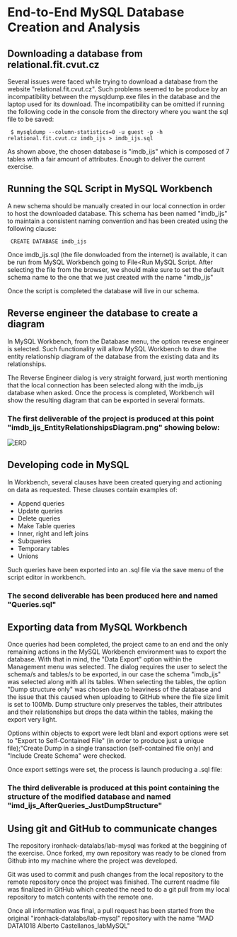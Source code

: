# End-to-End MySQL Database Creation and Analysis

## Downloading a database from relational.fit.cvut.cz

Several issues were faced while trying to download a database from the website "relational.fit.cvut.cz". Such problems seemed to be produce by an incompatibility between the mysqldump.exe files in the database and the laptop used for its download. The incompatibility can be omitted if running the following code in the console from the directory where you want the sql file to be saved:

``` $ mysqldump --column-statistics=0 -u guest -p -h relational.fit.cvut.cz imdb_ijs > imdb_ijs.sql```

As shown above, the chosen database is "imdb_ijs" which is composed of 7 tables with a fair amount of attributes. Enough to deliver the current exercise.



## Running the SQL Script in MySQL Workbench

A new schema should be manually created in our local connection in order to host the downloaded database. This schema has been named "imdb_ijs" to maintain a consistent naming convention and has been created using the following clause:

``` CREATE DATABASE imdb_ijs```

Once imdb_ijs.sql (the file donwloaded from the internet) is available, it can be run from MySQL Workbench going to File<Run MySQL Script. After selecting the file from the browser, we should make sure to set the default schema name to the one that we just created with the name "imdb_ijs"

Once the script is completed the database will live in our schema.


## Reverse engineer the database to create a diagram

In MySQL Workbench, from the Database menu, the option revese engineer is selected. Such functionality will allow MySQL Workbench to draw the entity relationship diagram of the database from the existing data and its relationships.

The Reverse Engineer dialog is very straight forward, just worth mentioning that the local connection has been selected along with the imdb_ijs database when asked. Once the process is completed, Workbench will show the resulting diagram that can be exported in several formats.

### The first deliverable of the project is produced at this point "imdb_ijs_EntityRelationshipsDiagram.png" showing below:

![ERD](ERD.png)


## Developing code in MySQL

In Workbench, several clauses have been created querying and actioning on data as requested. These clauses contain examples of:

* Append queries
* Update queries
* Delete queries
* Make Table queries
* Inner, right and left joins
* Subqueries
* Temporary tables
* Unions

Such queries have been exported into an .sql file via the save menu of the script editor in workbench.

### The second deliverable has been produced here and named "Queries.sql"


## Exporting data from MySQL Workbench

Once queries had been completed, the project came to an end and the only remaining actions in the MySQL Workbench environment was to export the database. With that in mind, the "Data Export" option within the Management menu was selected. The dialog requires the user to select the schema/s and tables/s to be exported, in our case the schema "imdb_ijs" was selected along with all its tables. When selecting the tables, the option "Dump structure only" was chosen due to heaviness of the database and the issue that this caused when uploading to GitHub where the file size limit is set to 100Mb. Dump structure only preserves the tables, their attributes and their relationships but drops the data within the tables, making the export very light.

Options within objects to export were ledt blanl and export options were set to "Export to Self-Contained File" (in order to produce just a unique file);"Create Dump in a single transaction (self-contained file only) and "Include Create Schema" were checked.

Once export settings were set, the process is launch producing a .sql file:

### The third deliverable is produced at this point containing the structure of the modified database and named "imd_ijs_AfterQueries_JustDumpStructure"


## Using git and GitHub to communicate changes

The repository ironhack-datalabs/lab-mysql was forked at the beggining of the exercise. Once forked, my own repository was ready to be cloned from Github into my machine where the project was developed.

Git was used to commit and push changes from the local repository to the remote repository once the project was finished. The current readme file was finalized in GitHub which created the need to do a git pull from my local repository to match contents with the remote one.

Once all information was final, a pull request has been started from the original "ironhack-datalabs/lab-mysql" repository with the name "MAD DATA1018 Alberto Castellanos_labMySQL"


